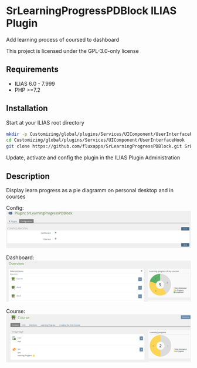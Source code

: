 # SrLearningProgressPDBlock ILIAS Plugin

Add learning process of coursed to dashboard

This project is licensed under the GPL-3.0-only license

## Requirements

* ILIAS 6.0 - 7.999
* PHP >=7.2

## Installation

Start at your ILIAS root directory

```bash
mkdir -p Customizing/global/plugins/Services/UIComponent/UserInterfaceHook
cd Customizing/global/plugins/Services/UIComponent/UserInterfaceHook
git clone https://github.com/fluxapps/SrLearningProgressPDBlock.git SrLearningProgressPDBlock
```

Update, activate and config the plugin in the ILIAS Plugin Administration

## Description

Display learn progress as a pie diagramm on personal desktop and in courses

Config:
![Config](./doc/images/config.png)

Dashboard:
![Dashboard](./doc/images/dashboard.png)

Course:
![Course](./doc/images/course.png)
